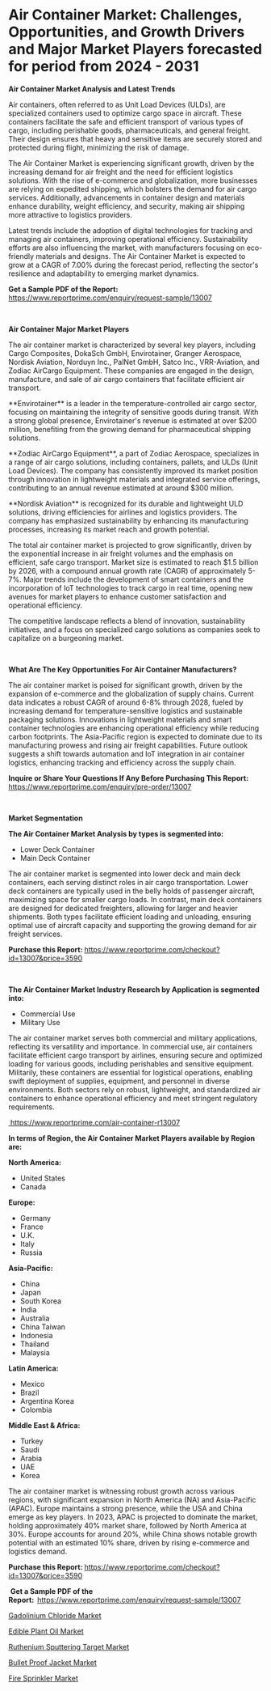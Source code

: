 <p><h1>Air Container Market: Challenges, Opportunities, and Growth Drivers and Major Market Players forecasted for period from 2024 - 2031</h1></p><p><strong>Air Container Market Analysis and Latest Trends</strong></p>
<p><p>Air containers, often referred to as Unit Load Devices (ULDs), are specialized containers used to optimize cargo space in aircraft. These containers facilitate the safe and efficient transport of various types of cargo, including perishable goods, pharmaceuticals, and general freight. Their design ensures that heavy and sensitive items are securely stored and protected during flight, minimizing the risk of damage.</p><p>The Air Container Market is experiencing significant growth, driven by the increasing demand for air freight and the need for efficient logistics solutions. With the rise of e-commerce and globalization, more businesses are relying on expedited shipping, which bolsters the demand for air cargo services. Additionally, advancements in container design and materials enhance durability, weight efficiency, and security, making air shipping more attractive to logistics providers.</p><p>Latest trends include the adoption of digital technologies for tracking and managing air containers, improving operational efficiency. Sustainability efforts are also influencing the market, with manufacturers focusing on eco-friendly materials and designs. The Air Container Market is expected to grow at a CAGR of 7.00% during the forecast period, reflecting the sector's resilience and adaptability to emerging market dynamics.</p></p>
<p><strong>Get a Sample PDF of the Report:&nbsp;</strong> <a href="https://www.reportprime.com/enquiry/request-sample/13007?utm_campaign=114&utm_medium=2&utm_source=Github&utm_content=ia&utm_term=10102024&utm_id=air-container">https://www.reportprime.com/enquiry/request-sample/13007</a></p>
<p>&nbsp;</p>
<p><strong>Air Container Major Market Players</strong></p>
<p><p>The air container market is characterized by several key players, including Cargo Composites, DokaSch GmbH, Envirotainer, Granger Aerospace, Nordisk Aviation, Norduyn Inc., PalNet GmbH, Satco Inc., VRR-Aviation, and Zodiac AirCargo Equipment. These companies are engaged in the design, manufacture, and sale of air cargo containers that facilitate efficient air transport.</p><p>**Envirotainer** is a leader in the temperature-controlled air cargo sector, focusing on maintaining the integrity of sensitive goods during transit. With a strong global presence, Envirotainer's revenue is estimated at over $200 million, benefiting from the growing demand for pharmaceutical shipping solutions.</p><p>**Zodiac AirCargo Equipment**, a part of Zodiac Aerospace, specializes in a range of air cargo solutions, including containers, pallets, and ULDs (Unit Load Devices). The company has consistently improved its market position through innovation in lightweight materials and integrated service offerings, contributing to an annual revenue estimated at around $300 million.</p><p>**Nordisk Aviation** is recognized for its durable and lightweight ULD solutions, driving efficiencies for airlines and logistics providers. The company has emphasized sustainability by enhancing its manufacturing processes, increasing its market reach and growth potential.</p><p>The total air container market is projected to grow significantly, driven by the exponential increase in air freight volumes and the emphasis on efficient, safe cargo transport. Market size is estimated to reach $1.5 billion by 2026, with a compound annual growth rate (CAGR) of approximately 5-7%. Major trends include the development of smart containers and the incorporation of IoT technologies to track cargo in real time, opening new avenues for market players to enhance customer satisfaction and operational efficiency.</p><p>The competitive landscape reflects a blend of innovation, sustainability initiatives, and a focus on specialized cargo solutions as companies seek to capitalize on a burgeoning market.</p></p>
<p>&nbsp;</p>
<p><strong>What Are The Key Opportunities For Air Container Manufacturers?</strong></p>
<p><p>The air container market is poised for significant growth, driven by the expansion of e-commerce and the globalization of supply chains. Current data indicates a robust CAGR of around 6-8% through 2028, fueled by increasing demand for temperature-sensitive logistics and sustainable packaging solutions. Innovations in lightweight materials and smart container technologies are enhancing operational efficiency while reducing carbon footprints. The Asia-Pacific region is expected to dominate due to its manufacturing prowess and rising air freight capabilities. Future outlook suggests a shift towards automation and IoT integration in air container logistics, enhancing tracking and efficiency across the supply chain.</p></p>
<p><strong>Inquire or Share Your Questions If Any Before Purchasing This Report:</strong> <a href="https://www.reportprime.com/enquiry/pre-order/13007?utm_campaign=114&utm_medium=2&utm_source=Github&utm_content=ia&utm_term=10102024&utm_id=air-container">https://www.reportprime.com/enquiry/pre-order/13007</a></p>
<p>&nbsp;</p>
<p><strong>Market Segmentation</strong></p>
<p><strong>The Air Container Market Analysis by types is segmented into:</strong></p>
<p><ul><li>Lower Deck Container</li><li>Main Deck Container</li></ul></p>
<p><p>The air container market is segmented into lower deck and main deck containers, each serving distinct roles in air cargo transportation. Lower deck containers are typically used in the belly holds of passenger aircraft, maximizing space for smaller cargo loads. In contrast, main deck containers are designed for dedicated freighters, allowing for larger and heavier shipments. Both types facilitate efficient loading and unloading, ensuring optimal use of aircraft capacity and supporting the growing demand for air freight services.</p></p>
<p><strong>Purchase this Report:&nbsp;</strong><a href="https://www.reportprime.com/checkout?id=13007&price=3590&utm_campaign=114&utm_medium=2&utm_source=Github&utm_content=ia&utm_term=10102024&utm_id=air-container">https://www.reportprime.com/checkout?id=13007&price=3590</a></p>
<p>&nbsp;</p>
<p><strong>The Air Container Market Industry Research by Application is segmented into:</strong></p>
<p><ul><li>Commercial Use</li><li>Military Use</li></ul></p>
<p><p>The air container market serves both commercial and military applications, reflecting its versatility and importance. In commercial use, air containers facilitate efficient cargo transport by airlines, ensuring secure and optimized loading for various goods, including perishables and sensitive equipment. Militarily, these containers are essential for logistical operations, enabling swift deployment of supplies, equipment, and personnel in diverse environments. Both sectors rely on robust, lightweight, and standardized air containers to enhance operational efficiency and meet stringent regulatory requirements.</p></p>
<p><a href="https://www.reportprime.com/air-container-r13007?utm_campaign=114&utm_medium=2&utm_source=Github&utm_content=ia&utm_term=10102024&utm_id=air-container">&nbsp;https://www.reportprime.com/air-container-r13007</a></p>
<p><strong>In terms of Region, the Air Container Market Players available by Region are:</strong></p>
<p>
    <p> <strong> North America: </strong>
        <ul>
            <li>United States</li>
            <li>Canada</li>
        </ul>
        </p> 
    <p> <strong> Europe: </strong>
        <ul>
            <li>Germany</li>
            <li>France</li>
            <li>U.K.</li>
            <li>Italy</li>
            <li>Russia</li>
        </ul>
        </p> 
    <p> <strong> Asia-Pacific: </strong>
        <ul>
            <li>China</li>
            <li>Japan</li>
            <li>South Korea</li>
            <li>India</li>
            <li>Australia</li>
            <li>China Taiwan</li>
            <li>Indonesia</li>
            <li>Thailand</li>
            <li>Malaysia</li>
        </ul>
        </p> 
    <p> <strong> Latin America: </strong>
        <ul>
            <li>Mexico</li>
            <li>Brazil</li>
            <li>Argentina Korea</li>
            <li>Colombia</li>
        </ul>
        </p> 
    <p> <strong> Middle East & Africa: </strong>
        <ul>
            <li>Turkey</li>
            <li>Saudi</li>
            <li>Arabia</li>
            <li>UAE</li>
            <li>Korea</li>
        </ul>
    </p>
    </p>
<p><p>The air container market is witnessing robust growth across various regions, with significant expansion in North America (NA) and Asia-Pacific (APAC). Europe maintains a strong presence, while the USA and China emerge as key players. In 2023, APAC is projected to dominate the market, holding approximately 40% market share, followed by North America at 30%. Europe accounts for around 20%, while China shows notable growth potential with an estimated 10% share, driven by rising e-commerce and logistics demand.</p></p>
<p><strong>Purchase this Report: </strong><a href="https://www.reportprime.com/checkout?id=13007&price=3590&utm_campaign=114&utm_medium=2&utm_source=Github&utm_content=ia&utm_term=10102024&utm_id=air-container">https://www.reportprime.com/checkout?id=13007&price=3590</a></p>
<p>&nbsp;<strong>Get a Sample PDF of the Report:&nbsp;&nbsp;</strong><a href="https://www.reportprime.com/enquiry/request-sample/13007?utm_campaign=114&utm_medium=2&utm_source=Github&utm_content=ia&utm_term=10102024&utm_id=air-container">https://www.reportprime.com/enquiry/request-sample/13007</a></p>
<p><strong></strong></p>
<p><p><a href="https://www.linkedin.com/pulse/strategic-roadmap-global-gadolinium-chloride-market-gitic?utm_campaign=114&utm_medium=2&utm_source=Github&utm_content=ia&utm_term=10102024&utm_id=air-container">Gadolinium Chloride Market</a></p><p><a href="https://issuu.com/reportprime-2/docs/edible-plant-oil-market-size-2030.p_aaf25df2d57204?utm_campaign=114&utm_medium=2&utm_source=Github&utm_content=ia&utm_term=10102024&utm_id=air-container">Edible Plant Oil Market</a></p><p><a href="https://www.linkedin.com/pulse/ruthenium-sputtering-target-market-trends-detailed-wkayc?utm_campaign=114&utm_medium=2&utm_source=Github&utm_content=ia&utm_term=10102024&utm_id=air-container">Ruthenium Sputtering Target Market</a></p><p><a href="https://github.com/LoretaDushku585/Market-Research-Report-List-1/blob/main/bullet-proof-jacket-market.md?utm_campaign=114&utm_medium=2&utm_source=Github&utm_content=ia&utm_term=10102024&utm_id=air-container">Bullet Proof Jacket Market</a></p><p><a href="https://github.com/OrlandoHBarks/Market-Research-Report-List-1/blob/main/fire-sprinkler-market.md?utm_campaign=114&utm_medium=2&utm_source=Github&utm_content=ia&utm_term=10102024&utm_id=air-container">Fire Sprinkler Market</a></p></p>